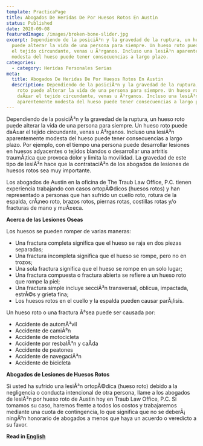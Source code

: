 ```yaml
---
template: PracticaPage
title: Abogados De Heridas De Por Huesos Rotos En Austin
status: Published
date: 2020-09-08
featuredImage: /images/broken-bone-slider.jpg
excerpt: Dependiendo de la posiciÃ³n y la gravedad de la ruptura, un hueso roto
  puede alterar la vida de una persona para siempre. Un hueso roto puede daÃ±ar
  el tejido circundante, venas u Ã³rganos. Incluso una lesiÃ³n aparentemente
  modesta del hueso puede tener consecuencias a largo plazo.
categories:
  - category: Heridas Personales Serias
meta:
  title: Abogados De Heridas De Por Huesos Rotos En Austin
  description: Dependiendo de la posiciÃ³n y la gravedad de la ruptura, un hueso
    roto puede alterar la vida de una persona para siempre. Un hueso roto puede
    daÃ±ar el tejido circundante, venas u Ã³rganos. Incluso una lesiÃ³n
    aparentemente modesta del hueso puede tener consecuencias a largo plazo.
---
```

<!--StartFragment-->

Dependiendo de la posiciÃ³n y la gravedad de la ruptura, un hueso roto puede alterar la vida de una persona para siempre. Un hueso roto puede daÃ±ar el tejido circundante, venas u Ã³rganos. Incluso una lesiÃ³n aparentemente modesta del hueso puede tener consecuencias a largo plazo. Por ejemplo, con el tiempo una persona puede desarrollar lesiones en huesos adyacentes o tejidos blandos o desarrollar una artritis traumÃ¡tica que provoca dolor y limita la movilidad. La gravedad de este tipo de lesiÃ³n hace que la contrataciÃ³n de los abogados de lesiones de huesos rotos sea muy importante.



Los abogados de Austin en la oficina de The Traub Law Office, P.C. tienen experiencia trabajando con casos ortopÃ©dicos (huesos rotos) y han representado a personas que han sufrido un cuello roto, rotura de la espalda, crÃ¡neo roto, brazos rotos, piernas rotas, costillas rotas y/o fracturas de mano y muÃ±eca.

**Acerca de las Lesiones Oseas**

Los huesos se pueden romper de varias maneras:

* Una fractura completa significa que el hueso se raja en dos piezas separadas;
* Una fractura incompleta significa que el hueso se rompe, pero no en trozos;
* Una sola fractura significa que el hueso se rompe en un solo lugar;
* Una fractura compuesta o fractura abierta se refiere a un hueso roto que rompe la piel;
* Una fractura simple incluye secciÃ³n transversal, oblicua, impactada, estrÃ©s y grieta fina;
* Los huesos rotos en el cuello y la espalda pueden causar parÃ¡lisis.



Un hueso roto o una fractura Ã³sea puede ser causada por:

* Accidente de automÃ³vil
* Accidente de camiÃ³n
* Accidente de motocicleta
* Accidente por resbalÃ³n y caÃ­da
* Accidente de peatones
* Accidente de navegaciÃ³n
* Accidente de bicicleta



**Abogados de Lesiones de Huesos Rotos**

Si usted ha sufrido una lesiÃ³n ortopÃ©dica (hueso roto) debido a la negligencia o conducta intencional de otra persona, llame a los abogados de lesiÃ³n por hueso roto de Austin hoy en Traub Law Office, P.C. Si tomamos su caso, haremos frente a todos los costos y trabajaremos mediante una cuota de contingencia, lo que significa que no se deberÃ¡ ningÃºn honorario de abogados a menos que haya un acuerdo o veredicto a su favor.

<!--EndFragment-->

<!--StartFragment-->

**Read in [English](/practice-areas/austin-broken-bone-injury-attorneys/)**

<!--EndFragment-->